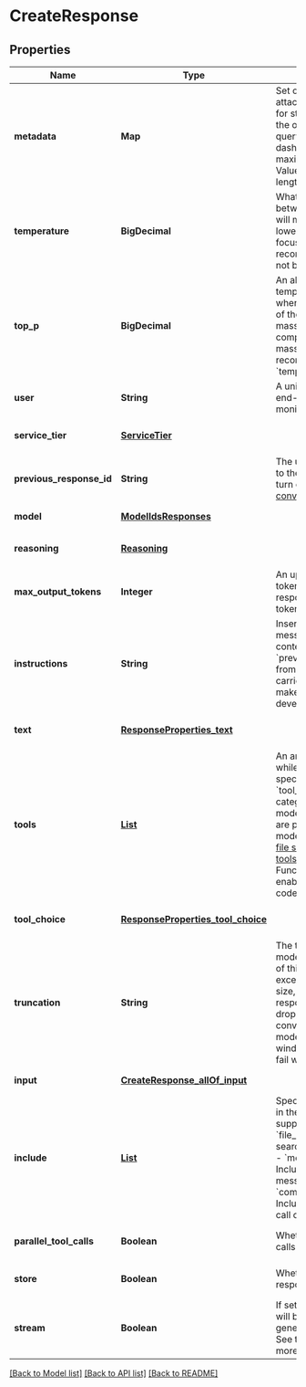 # CreateResponse
## Properties

| Name | Type | Description | Notes |
|------------ | ------------- | ------------- | -------------|
| **metadata** | **Map** | Set of 16 key-value pairs that can be attached to an object. This can be useful for storing additional information about the object in a structured format, and querying for objects via API or the dashboard.   Keys are strings with a maximum length of 64 characters. Values are strings with a maximum length of 512 characters.  | [optional] [default to null] |
| **temperature** | **BigDecimal** | What sampling temperature to use, between 0 and 2. Higher values like 0.8 will make the output more random, while lower values like 0.2 will make it more focused and deterministic. We generally recommend altering this or &#x60;top_p&#x60; but not both.  | [optional] [default to 1] |
| **top\_p** | **BigDecimal** | An alternative to sampling with temperature, called nucleus sampling, where the model considers the results of the tokens with top_p probability mass. So 0.1 means only the tokens comprising the top 10% probability mass are considered.  We generally recommend altering this or &#x60;temperature&#x60; but not both.  | [optional] [default to 1] |
| **user** | **String** | A unique identifier representing your end-user, which can help OpenAI to monitor and detect abuse. [Learn more](/docs/guides/safety-best-practices#end-user-ids).  | [optional] [default to null] |
| **service\_tier** | [**ServiceTier**](ServiceTier.md) |  | [optional] [default to null] |
| **previous\_response\_id** | **String** | The unique ID of the previous response to the model. Use this to create multi-turn conversations. Learn more about  [conversation state](/docs/guides/conversation-state).  | [optional] [default to null] |
| **model** | [**ModelIdsResponses**](ModelIdsResponses.md) |  | [default to null] |
| **reasoning** | [**Reasoning**](Reasoning.md) |  | [optional] [default to null] |
| **max\_output\_tokens** | **Integer** | An upper bound for the number of tokens that can be generated for a response, including visible output tokens and [reasoning tokens](/docs/guides/reasoning).  | [optional] [default to null] |
| **instructions** | **String** | Inserts a system (or developer) message as the first item in the model&#39;s context.  When using along with &#x60;previous_response_id&#x60;, the instructions from a previous response will not be carried over to the next response. This makes it simple to swap out system (or developer) messages in new responses.  | [optional] [default to null] |
| **text** | [**ResponseProperties_text**](ResponseProperties_text.md) |  | [optional] [default to null] |
| **tools** | [**List**](Tool.md) | An array of tools the model may call while generating a response. You  can specify which tool to use by setting the &#x60;tool_choice&#x60; parameter.  The two categories of tools you can provide the model are:  - **Built-in tools**: Tools that are provided by OpenAI that extend the   model&#39;s capabilities, like [web search](/docs/guides/tools-web-search)   or [file search](/docs/guides/tools-file-search). Learn more about   [built-in tools](/docs/guides/tools). - **Function calls (custom tools)**: Functions that are defined by you,   enabling the model to call your own code. Learn more about   [function calling](/docs/guides/function-calling).  | [optional] [default to null] |
| **tool\_choice** | [**ResponseProperties_tool_choice**](ResponseProperties_tool_choice.md) |  | [optional] [default to null] |
| **truncation** | **String** | The truncation strategy to use for the model response. - &#x60;auto&#x60;: If the context of this response and previous ones exceeds   the model&#39;s context window size, the model will truncate the    response to fit the context window by dropping input items in the   middle of the conversation.  - &#x60;disabled&#x60; (default): If a model response will exceed the context window    size for a model, the request will fail with a 400 error.  | [optional] [default to disabled] |
| **input** | [**CreateResponse_allOf_input**](CreateResponse_allOf_input.md) |  | [default to null] |
| **include** | [**List**](Includable.md) | Specify additional output data to include in the model response. Currently supported values are: - &#x60;file_search_call.results&#x60;: Include the search results of   the file search tool call. - &#x60;message.input_image.image_url&#x60;: Include image urls from the input message. - &#x60;computer_call_output.output.image_url&#x60;: Include image urls from the computer call output.  | [optional] [default to null] |
| **parallel\_tool\_calls** | **Boolean** | Whether to allow the model to run tool calls in parallel.  | [optional] [default to true] |
| **store** | **Boolean** | Whether to store the generated model response for later retrieval via API.  | [optional] [default to true] |
| **stream** | **Boolean** | If set to true, the model response data will be streamed to the client as it is generated using [server-sent events](https://developer.mozilla.org/en-US/docs/Web/API/Server-sent_events/Using_server-sent_events#Event_stream_format). See the [Streaming section below](/docs/api-reference/responses-streaming) for more information.  | [optional] [default to false] |

[[Back to Model list]](../README.md#documentation-for-models) [[Back to API list]](../README.md#documentation-for-api-endpoints) [[Back to README]](../README.md)

